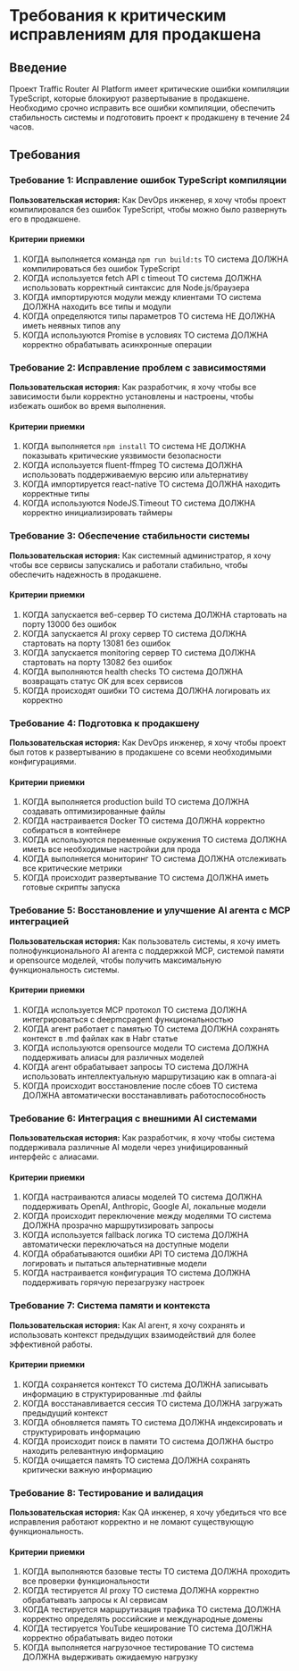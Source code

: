 # Требования к критическим исправлениям для продакшена

## Введение

Проект Traffic Router AI Platform имеет критические ошибки компиляции TypeScript, которые блокируют развертывание в продакшене. Необходимо срочно исправить все ошибки компиляции, обеспечить стабильность системы и подготовить проект к продакшену в течение 24 часов.

## Требования

### Требование 1: Исправление ошибок TypeScript компиляции

**Пользовательская история:** Как DevOps инженер, я хочу чтобы проект компилировался без ошибок TypeScript, чтобы можно было развернуть его в продакшене.

#### Критерии приемки

1. КОГДА выполняется команда `npm run build:ts` ТО система ДОЛЖНА компилироваться без ошибок TypeScript
2. КОГДА используется fetch API с timeout ТО система ДОЛЖНА использовать корректный синтаксис для Node.js/браузера
3. КОГДА импортируются модули между клиентами ТО система ДОЛЖНА находить все типы и модули
4. КОГДА определяются типы параметров ТО система НЕ ДОЛЖНА иметь неявных типов any
5. КОГДА используются Promise в условиях ТО система ДОЛЖНА корректно обрабатывать асинхронные операции

### Требование 2: Исправление проблем с зависимостями

**Пользовательская история:** Как разработчик, я хочу чтобы все зависимости были корректно установлены и настроены, чтобы избежать ошибок во время выполнения.

#### Критерии приемки

1. КОГДА выполняется `npm install` ТО система НЕ ДОЛЖНА показывать критические уязвимости безопасности
2. КОГДА используется fluent-ffmpeg ТО система ДОЛЖНА использовать поддерживаемую версию или альтернативу
3. КОГДА импортируется react-native ТО система ДОЛЖНА находить корректные типы
4. КОГДА используются NodeJS.Timeout ТО система ДОЛЖНА корректно инициализировать таймеры

### Требование 3: Обеспечение стабильности системы

**Пользовательская история:** Как системный администратор, я хочу чтобы все сервисы запускались и работали стабильно, чтобы обеспечить надежность в продакшене.

#### Критерии приемки

1. КОГДА запускается веб-сервер ТО система ДОЛЖНА стартовать на порту 13000 без ошибок
2. КОГДА запускается AI proxy сервер ТО система ДОЛЖНА стартовать на порту 13081 без ошибок  
3. КОГДА запускается monitoring сервер ТО система ДОЛЖНА стартовать на порту 13082 без ошибок
4. КОГДА выполняются health checks ТО система ДОЛЖНА возвращать статус OK для всех сервисов
5. КОГДА происходят ошибки ТО система ДОЛЖНА логировать их корректно

### Требование 4: Подготовка к продакшену

**Пользовательская история:** Как DevOps инженер, я хочу чтобы проект был готов к развертыванию в продакшене со всеми необходимыми конфигурациями.

#### Критерии приемки

1. КОГДА выполняется production build ТО система ДОЛЖНА создавать оптимизированные файлы
2. КОГДА настраивается Docker ТО система ДОЛЖНА корректно собираться в контейнере
3. КОГДА используются переменные окружения ТО система ДОЛЖНА иметь все необходимые настройки для прода
4. КОГДА выполняется мониторинг ТО система ДОЛЖНА отслеживать все критические метрики
5. КОГДА происходит развертывание ТО система ДОЛЖНА иметь готовые скрипты запуска

### Требование 5: Восстановление и улучшение AI агента с MCP интеграцией

**Пользовательская история:** Как пользователь системы, я хочу иметь полнофункционального AI агента с поддержкой MCP, системой памяти и opensource моделей, чтобы получить максимальную функциональность системы.

#### Критерии приемки

1. КОГДА используется MCP протокол ТО система ДОЛЖНА интегрироваться с deepmcpagent функциональностью
2. КОГДА агент работает с памятью ТО система ДОЛЖНА сохранять контекст в .md файлах как в Habr статье
3. КОГДА используются opensource модели ТО система ДОЛЖНА поддерживать алиасы для различных моделей
4. КОГДА агент обрабатывает запросы ТО система ДОЛЖНА использовать интеллектуальную маршрутизацию как в omnara-ai
5. КОГДА происходит восстановление после сбоев ТО система ДОЛЖНА автоматически восстанавливать работоспособность

### Требование 6: Интеграция с внешними AI системами

**Пользовательская история:** Как разработчик, я хочу чтобы система поддерживала различные AI модели через унифицированный интерфейс с алиасами.

#### Критерии приемки

1. КОГДА настраиваются алиасы моделей ТО система ДОЛЖНА поддерживать OpenAI, Anthropic, Google AI, локальные модели
2. КОГДА происходит переключение между моделями ТО система ДОЛЖНА прозрачно маршрутизировать запросы
3. КОГДА используется fallback логика ТО система ДОЛЖНА автоматически переключаться на доступные модели
4. КОГДА обрабатываются ошибки API ТО система ДОЛЖНА логировать и пытаться альтернативные модели
5. КОГДА настраивается конфигурация ТО система ДОЛЖНА поддерживать горячую перезагрузку настроек

### Требование 7: Система памяти и контекста

**Пользовательская история:** Как AI агент, я хочу сохранять и использовать контекст предыдущих взаимодействий для более эффективной работы.

#### Критерии приемки

1. КОГДА сохраняется контекст ТО система ДОЛЖНА записывать информацию в структурированные .md файлы
2. КОГДА восстанавливается сессия ТО система ДОЛЖНА загружать предыдущий контекст
3. КОГДА обновляется память ТО система ДОЛЖНА индексировать и структурировать информацию
4. КОГДА происходит поиск в памяти ТО система ДОЛЖНА быстро находить релевантную информацию
5. КОГДА очищается память ТО система ДОЛЖНА сохранять критически важную информацию

### Требование 8: Тестирование и валидация

**Пользовательская история:** Как QA инженер, я хочу убедиться что все исправления работают корректно и не ломают существующую функциональность.

#### Критерии приемки

1. КОГДА выполняются базовые тесты ТО система ДОЛЖНА проходить все проверки функциональности
2. КОГДА тестируется AI proxy ТО система ДОЛЖНА корректно обрабатывать запросы к AI сервисам
3. КОГДА тестируется маршрутизация трафика ТО система ДОЛЖНА корректно определять российские и международные домены
4. КОГДА тестируется YouTube кеширование ТО система ДОЛЖНА корректно обрабатывать видео потоки
5. КОГДА выполняется нагрузочное тестирование ТО система ДОЛЖНА выдерживать ожидаемую нагрузку